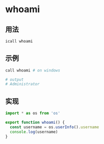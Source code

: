 # whoami

## 用法

```sh
icall whoami
```

## 示例

```sh
call whoami # on windows

# output
# Administrator
```

## 实现

```ts
import * as os from 'os'

export function whoami() {
  const username = os.userInfo().username
  console.log(username)
}
```
